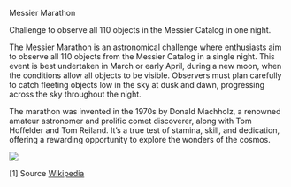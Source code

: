 Messier Marathon

Challenge to observe all 110 objects in the Messier Catalog in one night.

The Messier Marathon is an astronomical challenge where enthusiasts aim to observe all 110 objects from the 
Messier Catalog in a single night. This event is best undertaken in March or early April, during a new moon, 
when the conditions allow all objects to be visible. Observers must plan carefully to catch fleeting objects 
low in the sky at dusk and dawn, progressing across the sky throughout the night.

The marathon was invented in the 1970s by Donald Machholz, a renowned amateur astronomer and prolific comet 
discoverer, along with Tom Hoffelder and Tom Reiland. It’s a true test of stamina, skill, and dedication, 
offering a rewarding opportunity to explore the wonders of the cosmos.

![](https://upload.wikimedia.org/wikipedia/commons/thumb/7/7a/Messier_objects_equirectangular_plot.svg/400px-Messier_objects_equirectangular_plot.svg.png)

[1] Source [Wikipedia](https://en.wikipedia.org/wiki/Messier_marathon)
